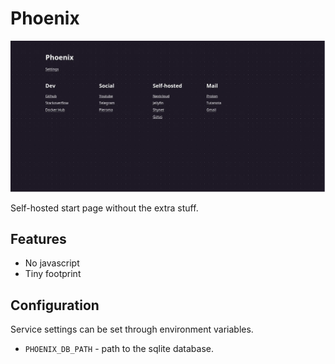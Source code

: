 # Phoenix

![Screenshot](screenshot.webp)

Self-hosted start page without the extra stuff.

## Features
- No javascript
- Tiny footprint

## Configuration
Service settings can be set through environment variables.
- `PHOENIX_DB_PATH` - path to the sqlite database.
